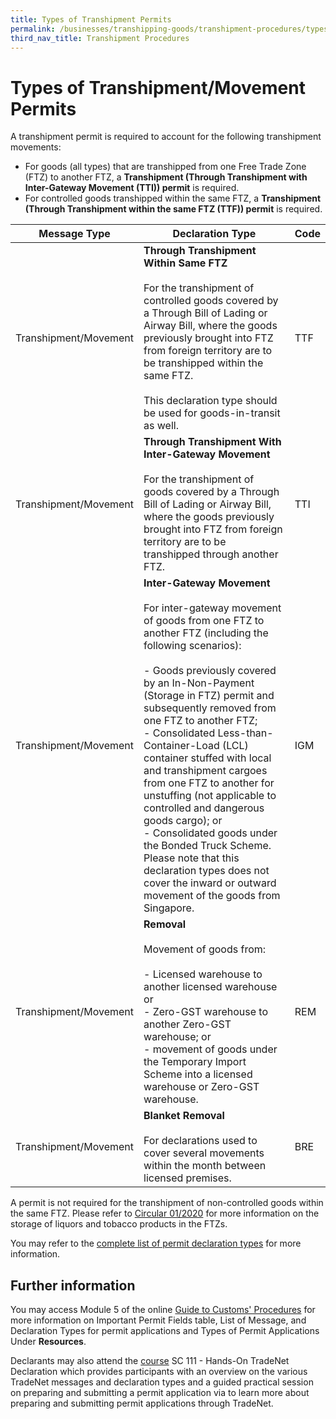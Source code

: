 ```yaml
---
title: Types of Transhipment Permits
permalink: /businesses/transhipping-goods/transhipment-procedures/types-of-transhipment-permits/
third_nav_title: Transhipment Procedures
---
```

# Types of Transhipment/Movement Permits

A transhipment permit is required to account for the following transhipment movements:

-   For goods (all types) that are transhipped from one Free Trade Zone (FTZ) to another FTZ, a  **Transhipment (Through Transhipment with Inter-Gateway Movement (TTI)) permit**  is required.
-   For controlled goods transhipped within the same FTZ, a  **Transhipment (Through Transhipment within the same FTZ (TTF)) permit**  is required.

| Message Type | Declaration Type | Code |
|--|--|--|
|Transhipment/Movement  | **Through Transhipment Within Same FTZ**<br><br>For the transhipment of controlled goods covered by a Through Bill of Lading or Airway Bill, where the goods previously brought into FTZ from foreign territory are to be transhipped within the same FTZ.<br><br>This declaration type should be used for goods-in-transit as well. | TTF|
| Transhipment/Movement | **Through Transhipment With Inter-Gateway Movement**<br><br>For the transhipment of goods covered by a Through Bill of Lading or Airway Bill, where the goods previously brought into FTZ from foreign territory are to be transhipped through another FTZ. | TTI|
| Transhipment/Movement | **Inter-Gateway Movement**<br><br>For inter-gateway movement of goods from one FTZ to another FTZ (including the following scenarios):<br><br> -   Goods previously covered by an In-Non-Payment (Storage in FTZ) permit and subsequently removed from one FTZ to another FTZ;<br>-   Consolidated Less-than-Container-Load (LCL) container stuffed with local and transhipment cargoes from one FTZ to another for unstuffing (not applicable to controlled and dangerous goods cargo); or<br>-   Consolidated goods under the Bonded Truck Scheme.<br>Please note that this declaration types does not cover the inward or outward movement of the goods from Singapore. |IGM |
|Transhipment/Movement  | **Removal**<br><br> Movement of goods from:<br><br> -   Licensed warehouse to another licensed warehouse or<br>-   Zero-GST warehouse to another Zero-GST warehouse; or<br>-   movement of goods under the Temporary Import Scheme into a licensed warehouse or Zero-GST warehouse. |REM |
| Transhipment/Movement | **Blanket Removal**<br><br> For declarations used to cover several movements within the month between licensed premises. | BRE|


A permit is not required for the transhipment of non-controlled goods within the same FTZ. Please refer to  [Circular 01/2020](/news-and-media/circulars/circular012020ver1.pdf)  for more information on the storage of liquors and tobacco products in the FTZs.

You may refer to the [complete list of permit declaration types](https://www.customs.gov.sg/files/businesses/PSB/TN%20Team/Module_5_-_types_of_permit_applications.pdf) for more information.

## Further information

You may access Module 5 of the online  [Guide to Customs' Procedures](/businesses/business-resources/elearning)  for more information on Important Permit Fields table, List of Message, and Declaration Types for permit applications and Types of Permit Applications Under  **Resources**.

Declarants may also attend the [course](/businesses/business-resources/courses-and-events) SC 111 - Hands-On TradeNet Declaration which provides participants with an overview on the various TradeNet messages and declaration types and a guided practical session on preparing and submitting a permit application via to learn more about preparing and submitting permit applications through TradeNet.